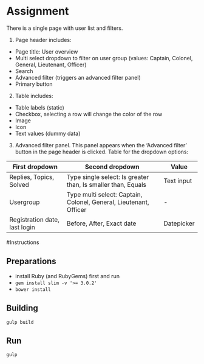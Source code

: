 # Assignment
There is a single page with user list and filters.

1. Page header includes:
- Page title: User overview
- Multi select dropdown to filter on user group (values: Captain, Colonel, General, Lieutenant, Officer)
- Search
- Advanced filter (triggers an advanced filter panel) 
- Primary button

2. Table includes:
- Table labels (static)
- Checkbox, selecting a row will change the color of the row 
- Image
- Icon
- Text values (dummy data)

3. Advanced filter panel. This panel appears when the ‘Advanced filter’ button in the page header is clicked. Table for the dropdown options:

|First dropdown|Second dropdown|Value|
|---|---|---|
|Replies, Topics, Solved|Type single select: Is greater than, Is smaller than, Equals|Text input|
|Usergroup|Type multi select: Captain, Colonel, General, Lieutenant, Officer| - |
|Registration date, last login|Before, After, Exact date|Datepicker|

#Instructions
## Preparations
- install Ruby (and RubyGems) first and run
- `gem install slim -v '>= 3.0.2'`
- `bower install`

## Building
`gulp build`

## Run
`gulp`
